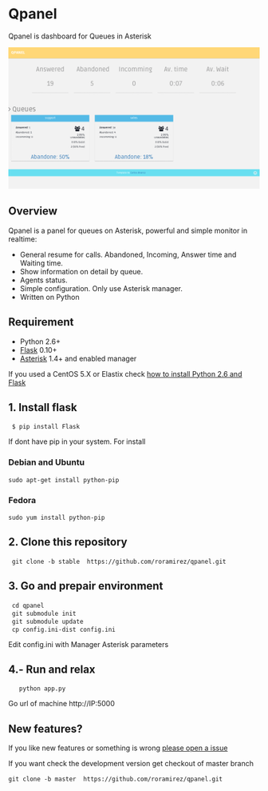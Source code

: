# Qpanel

Qpanel is dashboard for Queues in Asterisk

![Demo](samples/animation.gif)

## Overview

Qpanel is a panel for queues on Asterisk, powerful and simple monitor in realtime:

* General resume for calls. Abandoned, Incoming, Answer time and Waiting time.
* Show information on detail by queue.
* Agents status.
* Simple configuration. Only use Asterisk manager.
* Written on Python


## Requirement
 * Python 2.6+
 * [Flask](http://flask.pocoo.org/) 0.10+
 * [Asterisk](http://www.asterisk.org) 1.4+ and enabled manager

 If you used a CentOS 5.X or Elastix check [how to install Python 2.6 and Flask](README.Centos5.md)

## 1. Install flask
```
 $ pip install Flask
```
If dont have pip in your system. For install

### Debian and Ubuntu
 ```
 sudo apt-get install python-pip
 ```

### Fedora
 ```
 sudo yum install python-pip
 ```


## 2. Clone this repository
```
 git clone -b stable  https://github.com/roramirez/qpanel.git
```
##  3. Go and prepair environment
 ```
  cd qpanel
  git submodule init
  git submodule update
  cp config.ini-dist config.ini
 ```
  Edit config.ini with Manager Asterisk parameters

## 4.- Run and relax
 ```
    python app.py
 ```

Go url of machine http://IP:5000

## New features?
If you like new features or something is wrong [please open a issue](https://github.com/roramirez/qpanel/issues/new)

If you want check the development version get checkout of master branch

 ```
 git clone -b master  https://github.com/roramirez/qpanel.git
 ```
